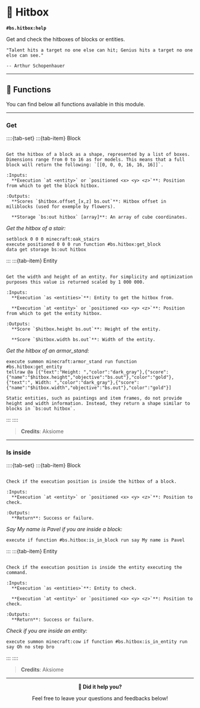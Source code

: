 # 🎯 Hitbox

**`#bs.hitbox:help`**

Get and check the hitboxes of blocks or entities.

```{epigraph}
"Talent hits a target no one else can hit; Genius hits a target no one else can see."

-- Arthur Schopenhauer
```

---

## 🔧 Functions

You can find below all functions available in this module.

---

### Get

::::{tab-set}
:::{tab-item} Block

```{function} #bs.hitbox:get_block

Get the hitbox of a block as a shape, represented by a list of boxes. Dimensions range from 0 to 16 as for models. This means that a full block will return the following: `[[0, 0, 0, 16, 16, 16]]`.

:Inputs:
  **Execution `at <entity>` or `positioned <x> <y> <z>`**: Position from which to get the block hitbox.

:Outputs:
  **Scores `$hitbox.offset_[x,z] bs.out`**: Hitbox offset in miliblocks (used for exemple by flowers).

  **Storage `bs:out hitbox` [array]**: An array of cube coordinates.
```

*Get the hitbox of a stair:*

```mcfunction
setblock 0 0 0 minecraft:oak_stairs
execute positioned 0 0 0 run function #bs.hitbox:get_block
data get storage bs:out hitbox
```

:::
:::{tab-item} Entity

```{function} #bs.hitbox:get_entity

Get the width and height of an entity. For simplicity and optimization purposes this value is returned scaled by 1 000 000.

:Inputs:
  **Execution `as <entities>`**: Entity to get the hitbox from.

  **Execution `at <entity>` or `positioned <x> <y> <z>`**: Position from which to get the entity hitbox.

:Outputs:
  **Score `$hitbox.height bs.out`**: Height of the entity.

  **Score `$hitbox.width bs.out`**: Width of the entity.
```

*Get the hitbox of an armor_stand:*

```mcfunction
execute summon minecraft:armor_stand run function #bs.hitbox:get_entity
tellraw @a [{"text":"Height: ","color":"dark_gray"},{"score":{"name":"$hitbox.height","objective":"bs.out"},"color":"gold"},{"text":", Width: ","color":"dark_gray"},{"score":{"name":"$hitbox.width","objective":"bs.out"},"color":"gold"}]
```

```{important}
Static entities, such as paintings and item frames, do not provide height and width information. Instead, they return a shape similar to blocks in `bs:out hitbox`.
```

:::
::::

> **Credits**: Aksiome

---

### Is inside

::::{tab-set}
:::{tab-item} Block

```{function} #bs.hitbox:is_in_block

Check if the execution position is inside the hitbox of a block.

:Inputs:
  **Execution `at <entity>` or `positioned <x> <y> <z>`**: Position to check.

:Outputs:
  **Return**: Success or failure.
```

*Say My name is Pavel if you are inside a block:*

```mcfunction
execute if function #bs.hitbox:is_in_block run say My name is Pavel
```

:::
:::{tab-item} Entity

```{function} #bs.hitbox:is_in_entity

Check if the execution position is inside the entity executing the command.

:Inputs:
  **Execution `as <entities>`**: Entity to check.

  **Execution `at <entity>` or `positioned <x> <y> <z>`**: Position to check.

:Outputs:
  **Return**: Success or failure.
```

*Check if you are inside an entity:*

```mcfunction
execute summon minecraft:cow if function #bs.hitbox:is_in_entity run say Oh no step bro
```

:::
::::

> **Credits**: Aksiome

---

<div id="gs-comments" align=center>

**💬 Did it help you?**

Feel free to leave your questions and feedbacks below!

</div>
